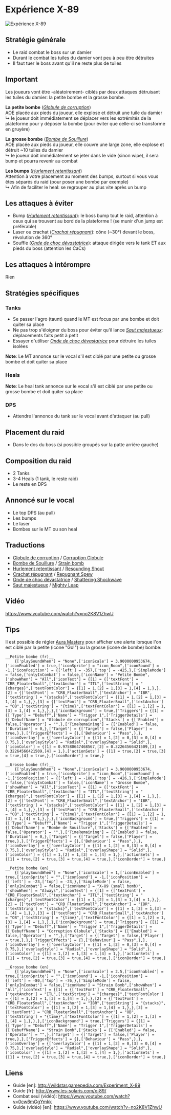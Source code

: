 Expérience X-89
===============
![Expérience X-89](http://i.imgur.com/33X5pAN.png)

Stratégie générale
------------------
- Le raid combat le boss sur un damier
- Durant le combat les tuiles du damier vont peu à peu être détruites
- Il faut tuer le boss avant qu'il ne reste plus de tuiles


Important
---------
Les joueurs vont être -aléatoirement- ciblés par deux attaques détruisant les tuiles du damier: la petite bombe et la grosse bombe.

__La petite bombe__ (_[Globule de corruption](http://wildstar.datminer.com/fr/spell/47319/Globule-de-corruption)_)  
AOE placée aux pieds du joueur, elle explose et détruit une tuile du damier  
↳ le joueur doit immédiatement se déplacer vers les extrémités de la plateforme pour y déposer la bombe (pour éviter que celle-ci se transforme en gruyère)

__La grosse bombe__ (_[Bombe de Souillure](http://wildstar.datminer.com/fr/spell/47286/Bombe-de-Souillure)_)  
AOE placée aux pieds du joueur, elle couvre une large zone, elle explose et détruit ~10 tuiles du damier  
↳ le joueur doit immédiatement se jeter dans le vide (sinon wipe), il sera bump et pourra revenir au combat

__Les bumps__ (_[Hurlement retentissant](http://wildstar.datminer.com/fr/spell/47279/Hurlement-retentissant)_)  
Attention à votre placement au moment des bumps, surtout si vous vous êtes séparés du raid (pour poser une bombe par exemple)  
↳ Afin de faciliter le heal: se regrouper au plus vite après un bump


Les attaques à éviter
---------------------
- Bump (_[Hurlement retentissant](http://wildstar.datminer.com/fr/spell/47279/Hurlement-retentissant)_): le boss bump tout le raid, attention à ceux qui se trouvent au bord de la plateforme ! (se munir d'un jump est préférable)
- Laser ou crachat (_[Crachat répugnant](http://wildstar.datminer.com/fr/spell/47332/Crachat-r%C3%A9pugnant)_): cône (~30°) devant le boss, révolution de 360°
- Souffle (_[Onde de choc dévastatrice](http://wildstar.datminer.com/fr/spell/47271/Onde-de-choc-d%C3%A9vastatrice)_): attaque dirigée vers le tank ET aux pieds du boss (attention les CaCs)


Les attaques à intérompre
-------------------------
Rien


Stratégies spécifiques
----------------------
### Tanks
- Se passer l'agro (taunt) quand le MT est focus par une bombe et doit quiter sa place
- Ne pas trop s'éloigner du boss pour éviter qu'il lance _[Saut majestueux](http://wildstar.datminer.com/fr/spell/58707/Saut-majestueux)_: déplacements faits petit à petit
- Essayer d'utiliser _[Onde de choc dévastatrice](http://wildstar.datminer.com/fr/spell/47271/Onde-de-choc-d%C3%A9vastatrice)_ pour détruire les tuiles isolées

__Note__: Le MT annonce sur le vocal s'il est ciblé par une petite ou grosse bombe et doit quiter sa place

### Heals
__Note__: Le heal tank annonce sur le vocal s'il est ciblé par une petite ou grosse bombe et doit quiter sa place

### DPS
- Attendre l'annonce du tank sur le vocal avant d'attaquer (au pull)


Placement du raid
-----------------
- Dans le dos du boss (si possible groupés sur la patte arrière gauche)


Composition du raid
-------------------
- 2 Tanks
- 3-4 Heals (1 tank, le reste raid)
- Le reste en DPS


Annoncé sur le vocal
--------------------
- Le top DPS (au pull)
- Les bumps
- Le laser
- Bombes sur le MT ou son heal


Traductions
-----------
- [Globule de corruption](http://wildstar.datminer.com/fr/spell/47319/Globule-de-corruption) / [Corruption Globule](http://wildstar.datminer.com/spell/47319/Corruption-Globule)
- [Bombe de Souillure](http://wildstar.datminer.com/fr/spell/47286/Bombe-de-Souillure) / [Strain bomb](http://wildstar.datminer.com/spell/47286/Strain-Bomb)
- [Hurlement retentissant](http://wildstar.datminer.com/fr/spell/47279/Hurlement-retentissant) / [Resounding Shout](http://wildstar.datminer.com/spell/47279/Resounding-Shout)
- [Crachat répugnant](http://wildstar.datminer.com/fr/spell/47332/Crachat-r%C3%A9pugnant) / [Repugnant Spew](http://wildstar.datminer.com/spell/47332/Repugnant-Spew)
- [Onde de choc dévastatrice](http://wildstar.datminer.com/fr/spell/47271/Onde-de-choc-d%C3%A9vastatrice) / [Shattering Shockwave](http://wildstar.datminer.com/spell/47271/Shattering-Shockwave)
- [Saut majestueux](http://wildstar.datminer.com/fr/spell/58707/Saut-majestueux) / [Mighty Leap](http://wildstar.datminer.com/spell/58707/Mighty-Leap)


Vidéo
-----
https://www.youtube.com/watch?v=no2K8V1ZhwU


Tips
----
Il est possible de régler [Aura Mastery](http://www.curse.com/ws-addons/wildstar/220014-aura-mastery) pour afficher une alerte lorsque l'on est ciblé par la petite (icone "Go!") ou la grosse (icone de bombe) bombe:
```
__Petite bombe (fr)__
    {['playSoundWhen'] = "None",['iconScale'] = 3.9000000953674,['iconEnabled'] = true,['iconSprite'] = "icon_Boom",['iconSound'] = -1,['iconPosition'] = {['left'] = -357,['top'] = -425,},['SimpleMode'] = false,['onlyInCombat'] = false,['iconName'] = "Petite Bombe",['showWhen'] = "All",['iconText'] = {[1] = {['textFont'] = "CRB_FloaterSmall",['textAnchor'] = "ITL",['textString'] = "{charges}",['textFontColor'] = {[1] = 1,[2] = 1,[3] = 1,[4] = 1,},},[2] = {['textFont'] = "CRB_FloaterSmall",['textAnchor'] = "IBR",['textString'] = "{stacks}",['textFontColor'] = {[1] = 1,[2] = 1,[3] = 1,[4] = 1,},},[3] = {['textFont'] = "CRB_FloaterSmall",['textAnchor'] = "OB",['textString'] = "{time}",['textFontColor'] = {[1] = 1,[2] = 1,[3] = 1,[4] = 1,},},},['iconBackground'] = true,['Triggers'] = {[1] = {['Type'] = "Debuff",['Name'] = "Trigger 1",['TriggerDetails'] = {['DebuffName'] = "Globule de corruption",['Stacks'] = {['Enabled'] = false,['Operator'] = "",},['TimeRemaining'] = {['Enabled'] = false,['Duration'] = 0,},['Target'] = {['Target'] = false,['Player'] = true,},},['TriggerEffects'] = {},['Behaviour'] = "Pass",},},['iconOverlay'] = {['overlayColor'] = {[1] = 1,[2] = 0,[3] = 0,[4] = 0.75,},['overlayStyle'] = "Radial",['overlayShape'] = "Solid",},['iconColor'] = {[1] = 0.97580647468567,[2] = 0.32264566421509,[3] = 0.32264566421509,[4] = 1,},['actionSets'] = {[1] = true,[2] = true,[3] = true,[4] = true,},['iconBorder'] = true,}

__Grosse bombe (fr)__
    {['playSoundWhen'] = "None",['iconScale'] = 3.9000000953674,['iconEnabled'] = true,['iconSprite'] = "icon_Boom",['iconSound'] = -1,['iconPosition'] = {['left'] = -186,['top'] = -426,},['SimpleMode'] = false,['onlyInCombat'] = false,['iconName'] = "Grosse Bombe",['showWhen'] = "All",['iconText'] = {[1] = {['textFont'] = "CRB_FloaterSmall",['textAnchor'] = "ITL",['textString'] = "{charges}",['textFontColor'] = {[1] = 1,[2] = 1,[3] = 1,[4] = 1,},},[2] = {['textFont'] = "CRB_FloaterSmall",['textAnchor'] = "IBR",['textString'] = "{stacks}",['textFontColor'] = {[1] = 1,[2] = 1,[3] = 1,[4] = 1,},},[3] = {['textFont'] = "CRB_FloaterSmall",['textAnchor'] = "OB",['textString'] = "{time}",['textFontColor'] = {[1] = 1,[2] = 1,[3] = 1,[4] = 1,},},},['iconBackground'] = true,['Triggers'] = {[1] = {['Type'] = "Debuff",['Name'] = "Trigger 1",['TriggerDetails'] = {['DebuffName'] = "Bombe de Souillure",['Stacks'] = {['Enabled'] = false,['Operator'] = "",},['TimeRemaining'] = {['Enabled'] = false,['Duration'] = 0,},['Target'] = {['Target'] = false,['Player'] = true,},},['TriggerEffects'] = {},['Behaviour'] = "Pass",},},['iconOverlay'] = {['overlayColor'] = {[1] = 1,[2] = 0,[3] = 0,[4] = 0.75,},['overlayStyle'] = "Radial",['overlayShape'] = "Solid",},['iconColor'] = {[1] = 1,[2] = 1,[3] = 1,[4] = 1,},['actionSets'] = {[1] = true,[2] = true,[3] = true,[4] = true,},['iconBorder'] = true,}

__Petite bombe (en)__
    {['playSoundWhen'] = "None",['iconScale'] = 1,['iconEnabled'] = true,['iconSprite'] = "",['iconSound'] = -1,['iconPosition'] = {['left'] = -23,['top'] = -23,},['SimpleMode'] = false,['onlyInCombat'] = false,['iconName'] = "X-89 (small bomb)",['showWhen'] = "Always",['iconText'] = {[1] = {['textFont'] = "CRB_FloaterSmall",['textAnchor'] = "ITL",['textString'] = "{charges}",['textFontColor'] = {[1] = 1,[2] = 1,[3] = 1,[4] = 1,},},[2] = {['textFont'] = "CRB_FloaterSmall",['textAnchor'] = "IBR",['textString'] = "{stacks}",['textFontColor'] = {[1] = 1,[2] = 1,[3] = 1,[4] = 1,},},[3] = {['textFont'] = "CRB_FloaterSmall",['textAnchor'] = "OB",['textString'] = "{time}",['textFontColor'] = {[1] = 1,[2] = 1,[3] = 1,[4] = 1,},},},['iconBackground'] = true,['Triggers'] = {[1] = {['Type'] = "Debuff",['Name'] = "Trigger 1",['TriggerDetails'] = {['DebuffName'] = "Corruption Globule",['Stacks'] = {['Enabled'] = false,['Operator'] = "",},['Target'] = {['Target'] = false,['Player'] = true,},},['TriggerEffects'] = {},['Behaviour'] = "Pass",},},['iconOverlay'] = {['overlayColor'] = {[1] = 1,[2] = 0,[3] = 0,[4] = 0.75,},['overlayStyle'] = "Radial",['overlayShape'] = "Solid",},['iconColor'] = {[1] = 1,[2] = 1,[3] = 1,[4] = 1,},['actionSets'] = {[1] = true,[2] = true,[3] = true,[4] = true,},['iconBorder'] = true,}

__Grosse bombe (en)__
    {['playSoundWhen'] = "None",['iconScale'] = 2.5,['iconEnabled'] = true,['iconSprite'] = "",['iconSound'] = -1,['iconPosition'] = {['left'] = -80,['top'] = -76,},['SimpleMode'] = false,['onlyInCombat'] = false,['iconName'] = "Strain Bomb",['showWhen'] = "All",['iconText'] = {[1] = {['textFont'] = "CRB_FloaterSmall",['textAnchor'] = "ITL",['textString'] = "{charges}",['textFontColor'] = {[1] = 1,[2] = 1,[3] = 1,[4] = 1,},},[2] = {['textFont'] = "CRB_FloaterSmall",['textAnchor'] = "IBR",['textString'] = "{stacks}",['textFontColor'] = {[1] = 1,[2] = 1,[3] = 1,[4] = 1,},},[3] = {['textFont'] = "CRB_FloaterSmall",['textAnchor'] = "OB",['textString'] = "{time}",['textFontColor'] = {[1] = 1,[2] = 1,[3] = 1,[4] = 1,},},},['iconBackground'] = true,['Triggers'] = {[1] = {['Type'] = "Debuff",['Name'] = "Trigger 1",['TriggerDetails'] = {['DebuffName'] = "Strain Bomb",['Stacks'] = {['Enabled'] = false,['Operator'] = "",},['Target'] = {['Target'] = false,['Player'] = true,},},['TriggerEffects'] = {},['Behaviour'] = "Pass",},},['iconOverlay'] = {['overlayColor'] = {[1] = 1,[2] = 0,[3] = 0,[4] = 0.75,},['overlayStyle'] = "Radial",['overlayShape'] = "Solid",},['iconColor'] = {[1] = 1,[2] = 1,[3] = 1,[4] = 1,},['actionSets'] = {[1] = true,[2] = true,[3] = true,[4] = true,},['iconBorder'] = true,}
```


Liens
-----
- Guide [en]: http://wildstar.gamepedia.com/Experiment_X-89
- Guide [fr]: http://www.les-solaris.com/x-89/
- Combat seul (vidéo): https://www.youtube.com/watch?v=0cw6mGgYmkk
- Guide (vidéo) [en]: https://www.youtube.com/watch?v=no2K8V1ZhwU

